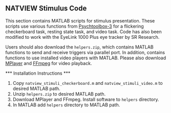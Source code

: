 ## NATVIEW Stimulus Code
This section contains MATLAB scripts for stimulus presentation. These scripts use various functions from [Psychtoolbox-3](http://psychtoolbox.org/) for a flickering checkerboard task, resting state task, and video task. Code has also been modified to work with the EyeLink 1000 Plus eye tracker by SR Research.

Users should also download the ```helpers.zip```, which contains MATLAB functions to send and receive triggers via parallel port. In addition, contains functions to use installed video players with MATLAB. Please also download [MPlayer](http://www.mplayerhq.hu/design7/news.html) and [FFmpeg](https://ffmpeg.org/) for video playback.

*** Installation Instructions ***
1. Copy ```natview_stimuli_checkerboard.m``` and ```natview_stimuli_video.m``` to desired MATLAB path.
2. Unzip ```helpers.zip``` to desired MATLAB path.
3. Download MPlayer and FFmpeg. Install software to ```helpers``` directory.
4. In MATLAB add ```helpers``` directory to MATLAB path.
